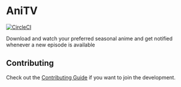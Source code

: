 # AniTV

[![CircleCI](https://circleci.com/gh/MarchWorks/AniTV.svg?style=svg&circle-token=145d138475745a787e66eff146daa9592ba85292)](https://circleci.com/gh/MarchWorks/AniTV)

Download and watch your preferred seasonal anime and get notified whenever a new episode is available

## Contributing

Check out the [Contributing Guide](./CONTRIBUTING.md) if you want to join the development.
